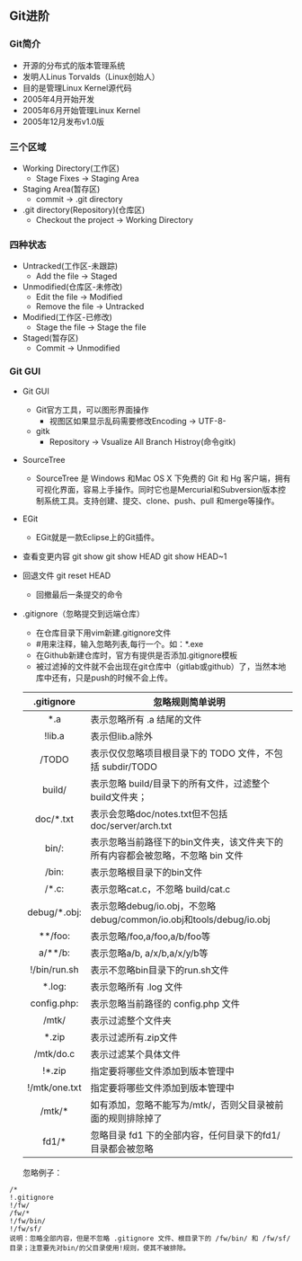 ## Git进阶

### Git简介
- 开源的分布式的版本管理系统
- 发明人Linus Torvalds（Linux创始人）
- 目的是管理Linux Kernel源代码
- 2005年4月开始开发
- 2005年6月开始管理Linux Kernel
- 2005年12月发布v1.0版

### 三个区域
- Working Directory(工作区)
  - Stage Fixes -> Staging Area
- Staging Area(暂存区)
  - commit -> .git directory
- .git directory(Repository)(仓库区)
  - Checkout the project -> Working Directory

### 四种状态
- Untracked(工作区-未跟踪)
  - Add the file -> Staged
- Unmodified(仓库区-未修改)
  - Edit the file -> Modified
  - Remove the file -> Untracked
- Modified(工作区-已修改)
  - Stage the file -> Stage the file
- Staged(暂存区)
  - Commit -> Unmodified


### Git GUI
- Git GUI
  - Git官方工具，可以图形界面操作
    - 视图区如果显示乱码需要修改Encoding -> UTF-8-  
  - gitk
    - Repository -> Vsualize All Branch Histroy(命令gitk)
- SourceTree
  - SourceTree 是 Windows 和Mac OS X 下免费的 Git 和 Hg 客户端，拥有可视化界面，容易上手操作。同时它也是Mercurial和Subversion版本控制系统工具。支持创建、提交、clone、push、pull 和merge等操作。
- EGit
  - EGit就是一款Eclipse上的Git插件。  

- 查看变更内容
git show
git show HEAD
git show HEAD~1

- 回退文件
git reset HEAD
  - 回撤最后一条提交的命令  

- .gitignore（忽略提交到远端仓库）
  - 在仓库目录下用vim新建.gitignore文件
  - #用来注释，输入忽略列表,每行一个。如：*.exe
  - 在Github新建仓库时，官方有提供是否添加.gitignore模板
  - 被过滤掉的文件就不会出现在git仓库中（gitlab或github）了，当然本地库中还有，只是push的时候不会上传。
  
  
   |.gitignore|忽略规则简单说明|
   |:----------:|--------------|
   |*.a|表示忽略所有 .a 结尾的文件|
   |!lib.a|表示但lib.a除外|
   |/TODO|表示仅仅忽略项目根目录下的 TODO 文件，不包括 subdir/TODO|
   |build/|表示忽略 build/目录下的所有文件，过滤整个build文件夹；|
   |doc/*.txt|表示会忽略doc/notes.txt但不包括 doc/server/arch.txt|
   |bin/:|表示忽略当前路径下的bin文件夹，该文件夹下的所有内容都会被忽略，不忽略 bin 文件|
   |/bin:|表示忽略根目录下的bin文件|
   |/*.c:|表示忽略cat.c，不忽略 build/cat.c|
   |debug/*.obj:|表示忽略debug/io.obj，不忽略 debug/common/io.obj和tools/debug/io.obj|
   |**/foo:|表示忽略/foo,a/foo,a/b/foo等|
   |a/**/b:|表示忽略a/b, a/x/b,a/x/y/b等|
   |!/bin/run.sh|表示不忽略bin目录下的run.sh文件|
   |*.log:|表示忽略所有 .log 文件|
   |config.php:|表示忽略当前路径的 config.php 文件|
   |/mtk/|表示过滤整个文件夹|
   |*.zip|表示过滤所有.zip文件|
   |/mtk/do.c|表示过滤某个具体文件|
   |!*.zip|指定要将哪些文件添加到版本管理中|
   |!/mtk/one.txt|指定要将哪些文件添加到版本管理中|
   |/mtk/*|如有添加，忽略不能写为/mtk/，否则父目录被前面的规则排除掉了|
   |fd1/*|忽略目录 fd1 下的全部内容，任何目录下的fd1/目录都会被忽略|

  忽略例子：  
```
/*
!.gitignore
!/fw/ 
/fw/*
!/fw/bin/
!/fw/sf/
说明：忽略全部内容，但是不忽略 .gitignore 文件、根目录下的 /fw/bin/ 和 /fw/sf/ 目录；注意要先对bin/的父目录使用!规则，使其不被排除。
```